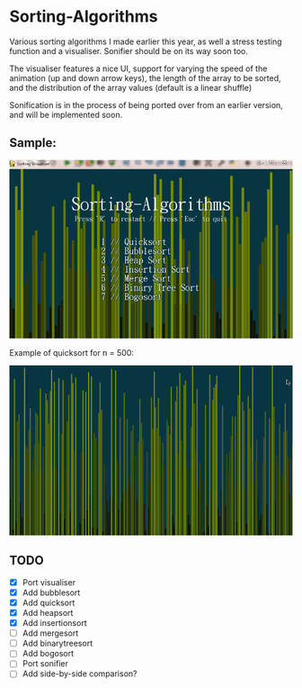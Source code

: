 # Sorting-Algorithms
Various sorting algorithms I made earlier this year, as well a stress testing function and a visualiser. Sonifier should be on its way soon too.

The visualiser features a nice UI, support for varying the speed of the animation (up and down arrow keys), the length of the array to be sorted, and the distribution of the array values (default is a linear shuffle)

Sonification is in the process of being ported over from an earlier version, and will be implemented soon.
 
Sample:
---------------
![sample run](demo.gif)

Example of quicksort for n = 500:

![n = 500](500n_quicksort.gif)

TODO
----------

 - [x] Port visualiser
 - [x] Add bubblesort
 - [x] Add quicksort
 - [x] Add heapsort
 - [x] Add insertionsort
 - [ ] Add mergesort
 - [ ] Add binarytreesort
 - [ ] Add bogosort
 - [ ] Port sonifier
 - [ ] Add side-by-side comparison?

